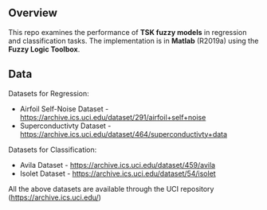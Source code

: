 ## Overview

This repo examines the performance of **TSK fuzzy models** in regression and classification tasks.
The implementation is in **Matlab** (R2019a) using the **Fuzzy Logic Toolbox**.

## Data

Datasets for Regression:
- Airfoil Self-Noise Dataset - https://archive.ics.uci.edu/dataset/291/airfoil+self+noise
- Superconductivty Dataset - https://archive.ics.uci.edu/dataset/464/superconductivty+data

Datasets for Classification:
- Avila Dataset - https://archive.ics.uci.edu/dataset/459/avila
- Isolet Dataset - https://archive.ics.uci.edu/dataset/54/isolet

All the above datasets are available through the UCI repository (https://archive.ics.uci.edu/)
